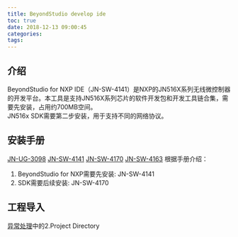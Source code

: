 ```yaml
---
title: BeyondStudio develop ide
toc: true
date: 2018-12-13 09:00:45
categories:
tags:
---
```


## 介绍
BeyondStudio for NXP IDE（JN-SW-4141）是NXP的JN516X系列无线微控制器的开发平台。本工具是支持JN516X系列芯片的软件开发包和开发工具链合集，需要先安装，占用约700MB空间。  
JN516x SDK需要第二步安装，用于支持不同的网络协议。

## 安装手册
[JN-UG-3098](https://pan.baidu.com/s/1ZTZLjXxYRGp_glxZYPUCsQ)
[JN-SW-4141](https://pan.baidu.com/s/1FrquoxXaSGNlOL6bN1TEvw)
[JN-SW-4170](https://pan.baidu.com/s/1jlJWhEkCf0LwhXojVjvERA)
[JN-SW-4163](https://pan.baidu.com/s/1Mim6SftD87ZuOs38ArzxAg)
根据手册介绍：  
1. BeyondStudio for NXP需要先安装: JN-SW-4141  
2. SDK需要后续安装: JN-SW-4170  

## 工程导入
[异常处理](https://community.nxp.com/docs/DOC-340028)中的2.Project Directory

